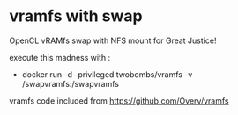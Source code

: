 # vramfs with swap
OpenCL vRAMfs swap with NFS mount for Great Justice!

execute this madness with :
- docker run -d -privileged twobombs/vramfs -v /swapvramfs:/swapvramfs

vramfs code included from https://github.com/Overv/vramfs
